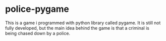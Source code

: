 # police-pygame
This is a game i programmed with python library called pygame. It is still not fully developed, but the main idea behind the game is that a criminal is being chased down by a police.
